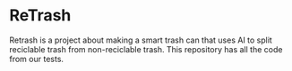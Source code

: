 # ReTrash
Retrash is a project about making a smart trash can that uses AI to split reciclable trash from non-reciclable trash.
This repository has all the code from our tests.
